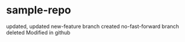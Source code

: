 # sample-repo
updated, updated
new-feature branch created
no-fast-forward branch deleted
Modified in github
